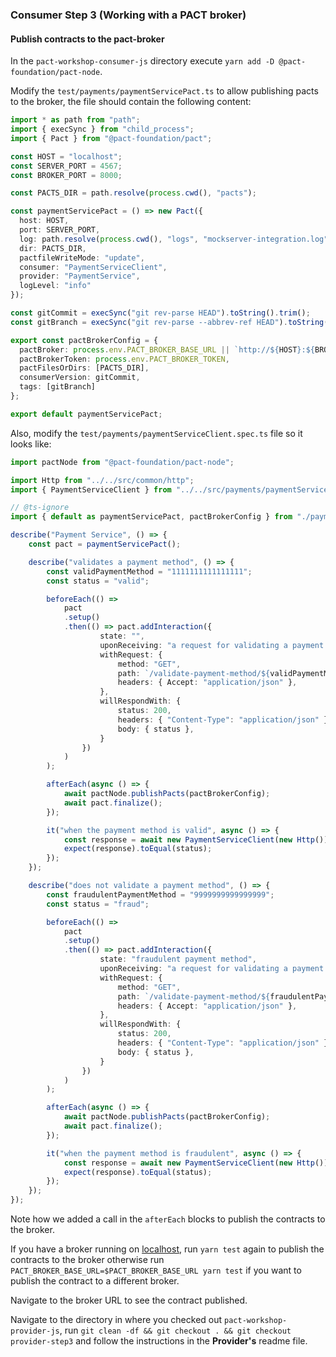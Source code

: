 ### Consumer Step 3 (Working with a PACT broker)

#### Publish contracts to the pact-broker

In the `pact-workshop-consumer-js` directory execute `yarn add -D @pact-foundation/pact-node`.

Modify the `test/payments/paymentServicePact.ts` to allow publishing pacts to the broker, the file should contain the 
following content:

```typescript
import * as path from "path";
import { execSync } from "child_process";
import { Pact } from "@pact-foundation/pact";

const HOST = "localhost";
const SERVER_PORT = 4567;
const BROKER_PORT = 8000;

const PACTS_DIR = path.resolve(process.cwd(), "pacts");

const paymentServicePact = () => new Pact({
  host: HOST,
  port: SERVER_PORT,
  log: path.resolve(process.cwd(), "logs", "mockserver-integration.log"),
  dir: PACTS_DIR,
  pactfileWriteMode: "update",
  consumer: "PaymentServiceClient",
  provider: "PaymentService",
  logLevel: "info"
});

const gitCommit = execSync("git rev-parse HEAD").toString().trim();
const gitBranch = execSync("git rev-parse --abbrev-ref HEAD").toString().trim();

export const pactBrokerConfig = {
  pactBroker: process.env.PACT_BROKER_BASE_URL || `http://${HOST}:${BROKER_PORT}`,
  pactBrokerToken: process.env.PACT_BROKER_TOKEN,
  pactFilesOrDirs: [PACTS_DIR],
  consumerVersion: gitCommit,
  tags: [gitBranch]
};

export default paymentServicePact;
```

Also, modify the `test/payments/paymentServiceClient.spec.ts` file so it looks like:

```typescript
import pactNode from "@pact-foundation/pact-node";

import Http from "../../src/common/http";
import { PaymentServiceClient } from "../../src/payments/paymentServiceClient";

// @ts-ignore
import { default as paymentServicePact, pactBrokerConfig } from "./paymentServicePact";

describe("Payment Service", () => {
    const pact = paymentServicePact();

    describe("validates a payment method", () => {
        const validPaymentMethod = "1111111111111111";
        const status = "valid";

        beforeEach(() =>
            pact
            .setup()
            .then(() => pact.addInteraction({
                    state: "",
                    uponReceiving: "a request for validating a payment method",
                    withRequest: {
                        method: "GET",
                        path: `/validate-payment-method/${validPaymentMethod}`,
                        headers: { Accept: "application/json" },
                    },
                    willRespondWith: {
                        status: 200,
                        headers: { "Content-Type": "application/json" },
                        body: { status },
                    }
                })
            )
        );

        afterEach(async () => {
            await pactNode.publishPacts(pactBrokerConfig);
            await pact.finalize();
        });

        it("when the payment method is valid", async () => {
            const response = await new PaymentServiceClient(new Http()).validate(validPaymentMethod);
            expect(response).toEqual(status);
        });
    });

    describe("does not validate a payment method", () => {
        const fraudulentPaymentMethod = "9999999999999999";
        const status = "fraud";

        beforeEach(() =>
            pact
            .setup()
            .then(() => pact.addInteraction({
                    state: "fraudulent payment method",
                    uponReceiving: "a request for validating a payment method",
                    withRequest: {
                        method: "GET",
                        path: `/validate-payment-method/${fraudulentPaymentMethod}`,
                        headers: { Accept: "application/json" },
                    },
                    willRespondWith: {
                        status: 200,
                        headers: { "Content-Type": "application/json" },
                        body: { status },
                    }
                })
            )
        );

        afterEach(async () => {
            await pactNode.publishPacts(pactBrokerConfig);
            await pact.finalize();
        });

        it("when the payment method is fraudulent", async () => {
            const response = await new PaymentServiceClient(new Http()).validate(fraudulentPaymentMethod);
            expect(response).toEqual(status);
        });
    });
});
```

Note how we added a call in the `afterEach` blocks to publish the contracts to the broker.

If you have a broker running on [localhost](http://localhost:8000), run `yarn test` again to publish the contracts to
the broker otherwise run `PACT_BROKER_BASE_URL=$PACT_BROKER_BASE_URL yarn test` if you want to publish the contract to
a different broker.

Navigate to the broker URL to see the contract published.

Navigate to the directory in where you checked out `pact-workshop-provider-js`, run
`git clean -df && git checkout . && git checkout provider-step3` and follow the instructions in the **Provider's**
readme file.
